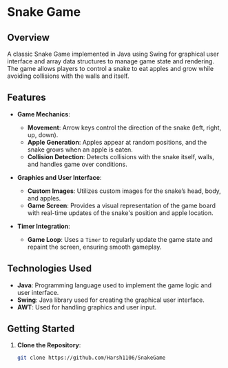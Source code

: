 # Snake Game

## Overview

A classic Snake Game implemented in Java using Swing for graphical user interface and array data structures to manage game state and rendering. The game allows players to control a snake to eat apples and grow while avoiding collisions with the walls and itself.

## Features

- **Game Mechanics**: 
  - **Movement**: Arrow keys control the direction of the snake (left, right, up, down).
  - **Apple Generation**: Apples appear at random positions, and the snake grows when an apple is eaten.
  - **Collision Detection**: Detects collisions with the snake itself, walls, and handles game over conditions.

- **Graphics and User Interface**:
  - **Custom Images**: Utilizes custom images for the snake’s head, body, and apples.
  - **Game Screen**: Provides a visual representation of the game board with real-time updates of the snake's position and apple location.

- **Timer Integration**:
  - **Game Loop**: Uses a `Timer` to regularly update the game state and repaint the screen, ensuring smooth gameplay.

## Technologies Used

- **Java**: Programming language used to implement the game logic and user interface.
- **Swing**: Java library used for creating the graphical user interface.
- **AWT**: Used for handling graphics and user input.

## Getting Started

1. **Clone the Repository**:
   ```bash
   git clone https://github.com/Harsh1106/SnakeGame
